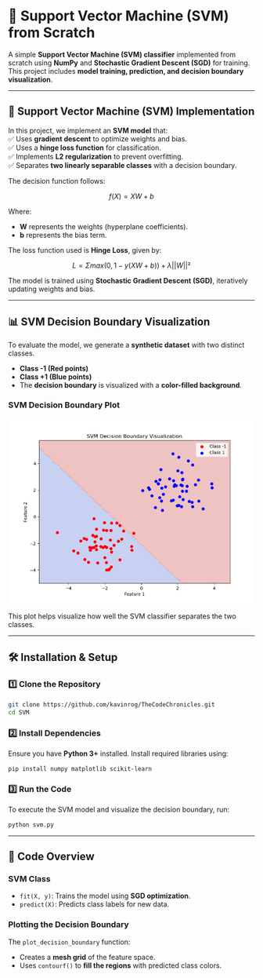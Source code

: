 # 🚀 Support Vector Machine (SVM) from Scratch  

A simple **Support Vector Machine (SVM) classifier** implemented from scratch using **NumPy** and **Stochastic Gradient Descent (SGD)** for training. This project includes **model training, prediction, and decision boundary visualization**.

---

## 📌 Support Vector Machine (SVM) Implementation  
In this project, we implement an **SVM model** that:  
✅ Uses **gradient descent** to optimize weights and bias.  
✅ Uses a **hinge loss function** for classification.  
✅ Implements **L2 regularization** to prevent overfitting.  
✅ Separates **two linearly separable classes** with a decision boundary.  

The decision function follows:  

$$f(X) = XW + b$$

Where:
- **W** represents the weights (hyperplane coefficients).  
- **b** represents the bias term.  

The loss function used is **Hinge Loss**, given by:  

$$L = Σ max(0, 1 - y (XW + b)) + λ ||W||²$$


The model is trained using **Stochastic Gradient Descent (SGD)**, iteratively updating weights and bias.

---

## 📊 SVM Decision Boundary Visualization  
To evaluate the model, we generate a **synthetic dataset** with two distinct classes.  
- **Class -1 (Red points)**  
- **Class +1 (Blue points)**  
- The **decision boundary** is visualized with a **color-filled background**.  

### **SVM Decision Boundary Plot**  
![SVM Decision Boundary](./SVMPlot.png)  

This plot helps visualize how well the SVM classifier separates the two classes.

---

## 🛠 Installation & Setup  
### **1️⃣ Clone the Repository**  
```bash
git clone https://github.com/kavinrog/TheCodeChronicles.git
cd SVM
```

### **2️⃣ Install Dependencies**  
Ensure you have **Python 3+** installed. Install required libraries using:  
```bash
pip install numpy matplotlib scikit-learn
```

### **3️⃣ Run the Code**  
To execute the SVM model and visualize the decision boundary, run:  
```bash
python svm.py
```

---

## 📜 Code Overview  
### **SVM Class**  
- `fit(X, y)`: Trains the model using **SGD optimization**.  
- `predict(X)`: Predicts class labels for new data.  

### **Plotting the Decision Boundary**  
The `plot_decision_boundary` function:
- Creates a **mesh grid** of the feature space.  
- Uses `contourf()` to **fill the regions** with predicted class colors.  
